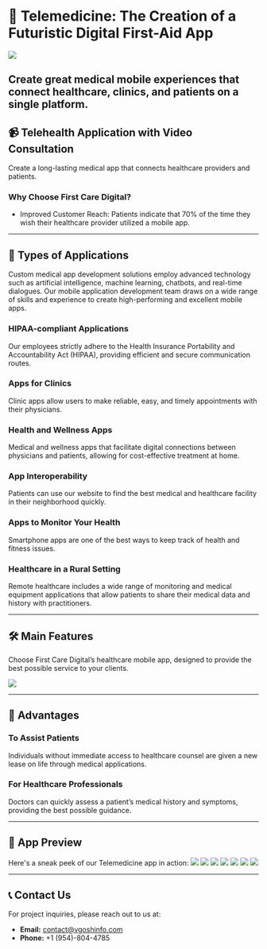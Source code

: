 # 📱 Telemedicine: The Creation of a Futuristic Digital First-Aid App
<img src="/Images/Main.png">

Create great medical mobile experiences that connect healthcare, clinics, and patients on a single platform.
---

## 📹 Telehealth Application with Video Consultation
Create a long-lasting medical app that connects healthcare providers and patients.

### Why Choose First Care Digital?
- Improved Customer Reach: Patients indicate that 70% of the time they wish their healthcare provider utilized a mobile app.

---

## 🏥 Types of Applications
Custom medical app development solutions employ advanced technology such as artificial intelligence, machine learning, chatbots, and real-time dialogues. Our mobile application development team draws on a wide range of skills and experience to create high-performing and excellent mobile apps.

### HIPAA-compliant Applications
Our employees strictly adhere to the Health Insurance Portability and Accountability Act (HIPAA), providing efficient and secure communication routes.

### Apps for Clinics
Clinic apps allow users to make reliable, easy, and timely appointments with their physicians.

### Health and Wellness Apps
Medical and wellness apps that facilitate digital connections between physicians and patients, allowing for cost-effective treatment at home.

### App Interoperability
Patients can use our website to find the best medical and healthcare facility in their neighborhood quickly.

### Apps to Monitor Your Health
Smartphone apps are one of the best ways to keep track of health and fitness issues.

### Healthcare in a Rural Setting
Remote healthcare includes a wide range of monitoring and medical equipment applications that allow patients to share their medical data and history with practitioners.

---

## 🛠️ Main Features
Choose First Care Digital’s healthcare mobile app, designed to provide the best possible service to your clients.

<img src="/Images/Features.png">

---

## 🤝 Advantages

### To Assist Patients
Individuals without immediate access to healthcare counsel are given a new lease on life through medical applications.

### For Healthcare Professionals
Doctors can quickly assess a patient’s medical history and symptoms, providing the best possible guidance.

---

## 📱 App Preview
Here's a sneak peek of our Telemedicine app in action:
<img src="/Images/Preview1.png">
<img src="/Images/Preview2.png">
<img src="/Images/Preview3.png">
<img src="/Images/Preview4.png">
<img src="/Images/Preview5.png">
<img src="/Images/Preview6.png">
<img src="/Images/Preview7.png">

---

## 📞 Contact Us
For project inquiries, please reach out to us at:
- **Email:** [contact@vgoshinfo.com](mailto:contact@vgoshinfo.com)
- **Phone:** +1 (954)-804-4785
